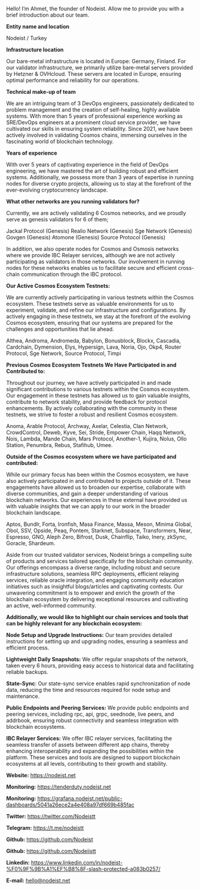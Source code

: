 Hello! I’m Ahmet, the founder of Nodeist. Allow me to provide you with a brief introduction about our team.
 
**Entity name and location**

Nodeist / Turkey


**Infrastructure location**

Our bare-metal infrastructure is located in Europe: Germany, Finland.
For our validator infrastructure, we primarily utilize bare-metal servers provided by Hetzner & OVHcloud. These servers are located in Europe, ensuring optimal performance and reliability for our operations.

 
**Technical make-up of team**

We are an intriguing team of 3 DevOps engineers, passionately dedicated to problem management and the creation of self-healing, highly available systems. With more than 5 years of professional experience working as SRE/DevOps engineers at a prominent cloud service provider, we have cultivated our skills in ensuring system reliability. Since 2021, we have been actively involved in validating Cosmos chains, immersing ourselves in the fascinating world of blockchain technology.
 

**Years of experience**

With over 5 years of captivating experience in the field of DevOps engineering, we have mastered the art of building robust and efficient systems. Additionally, we possess more than 3 years of expertise in running nodes for diverse crypto projects, allowing us to stay at the forefront of the ever-evolving cryptocurrency landscape.
 

**What other networks are you running validators for?**

Currently, we are actively validating 6 Cosmos networks, and we proudly serve as genesis validators for 6 of them;
 
Jackal Protocol (Genesis)
Realio Network (Genesis)
Sge Network (Genesis)
Govgen (Genesis)
Atomone (Genesis)
Source Protocol (Genesis)
 
In addition, we also operate nodes for Cosmos and Osmosis networks where we provide IBC Relayer services, although we are not actively participating as validators in those networks. Our involvement in running nodes for these networks enables us to facilitate secure and efficient cross-chain communication through the IBC protocol.
 

**Our Active Cosmos Ecosystem Testnets:**
 
We are currently actively participating in various testnets within the Cosmos ecosystem. These testnets serve as valuable environments for us to experiment, validate, and refine our infrastructure and configurations. By actively engaging in these testnets, we stay at the forefront of the evolving Cosmos ecosystem, ensuring that our systems are prepared for the challenges and opportunities that lie ahead.
 
Althea, Androma, Andromeda, Babylon, Bonusblock, Blockx, Cascadia, Cardchain, Dymension, Elys, Hypersign, Lava, Noria, Ojo, Okp4, Router Protocol, Sge Network, Source Protocol, Timpi
 
**Previous Cosmos Ecosystem Testnets We Have Participated in and Contributed to:**
 
Throughout our journey, we have actively participated in and made significant contributions to various testnets within the Cosmos ecosystem. Our engagement in these testnets has allowed us to gain valuable insights, contribute to network stability, and provide feedback for protocol enhancements. By actively collaborating with the community in these testnets, we strive to foster a robust and resilient Cosmos ecosystem.
 
Anoma, Arable Protocol, Archway, Axelar, Celestia, Clan Network, CrowdControl, Deweb, Kyve, Sei, Stride, Empower Chain, Haqq Network, Nois, Lambda, Mande Chain, Mars Protocol, Another-1, Kujira, Nolus, Ollo Station, Penumbra, Rebus, Stafihub, Umee.
 

**Outside of the Cosmos ecosystem where we have participated and contributed:**

While our primary focus has been within the Cosmos ecosystem, we have also actively participated in and contributed to projects outside of it. These engagements have allowed us to broaden our expertise, collaborate with diverse communities, and gain a deeper understanding of various blockchain networks. Our experiences in these external have provided us with valuable insights that we can apply to our work in the broader blockchain landscape. 

Aptos, Bundlr, Forta, Ironfish, Masa Finance, Massa, Meson, Minima Global, Obol, SSV, Opside, Peaq, Pontem, Starknet, Subspace, Transformers, Near, Espresso, GNO, Aleph Zero, Bifrost, Dusk, Chainflip, Taiko, Inery, zkSync, Goracle, Shardeum.
 
Aside from our trusted validator services, Nodeist brings a compelling suite of products and services tailored specifically for the blockchain community. Our offerings encompass a diverse range, including robust and secure infrastructure solutions, seamless RPC deployments, efficient relaying services, reliable oracle integration, and engaging community education initiatives such as insightful blogs/articles and captivating contests. Our unwavering commitment is to empower and enrich the growth of the blockchain ecosystem by delivering exceptional resources and cultivating an active, well-informed community.

**Additionally, we would like to highlight our chain services and tools that can be highly relevant for any blockchain ecosystem:**

**Node Setup and Upgrade Instructions:** Our team provides detailed instructions for setting up and upgrading nodes, ensuring a seamless and efficient process.

**Lightweight Daily Snapshots:** We offer regular snapshots of the network, taken every 6 hours, providing easy access to historical data and facilitating reliable backups.

**State-Sync**: Our state-sync service enables rapid synchronization of node data, reducing the time and resources required for node setup and maintenance.

**Public Endpoints and Peering Services:** We provide public endpoints and peering services, including rpc, api, grpc, seednode, live peers, and addrbook, ensuring robust connectivity and seamless integration with blockchain ecosystems.

**IBC Relayer Services:** We offer IBC relayer services, facilitating the seamless transfer of assets between different app chains, thereby enhancing interoperability and expanding the possibilities within the platform.
These services and tools are designed to support blockchain ecosystems at all levels, contributing to their growth and stability.


**Website:** https://nodeist.net

**Monitoring:** https://tenderduty.nodeist.net 

**Monitoring:** https://grafana.nodeist.net/public-dashboards/5041a26ece2a4e408a97df669b485fac

**Twitter:** https://twitter.com/Nodeistt

**Telegram:** https://t.me/nodeistt 

**Github:** https://github.com/Nodeist

**Github:** https://github.com/Nodeiistt

**Linkedin:** https://www.linkedin.com/in/nodeist-%F0%9F%9B%A1%EF%B8%8F-slash-protected-a083b0257/

**E-mail:** hello@nodeist.net
